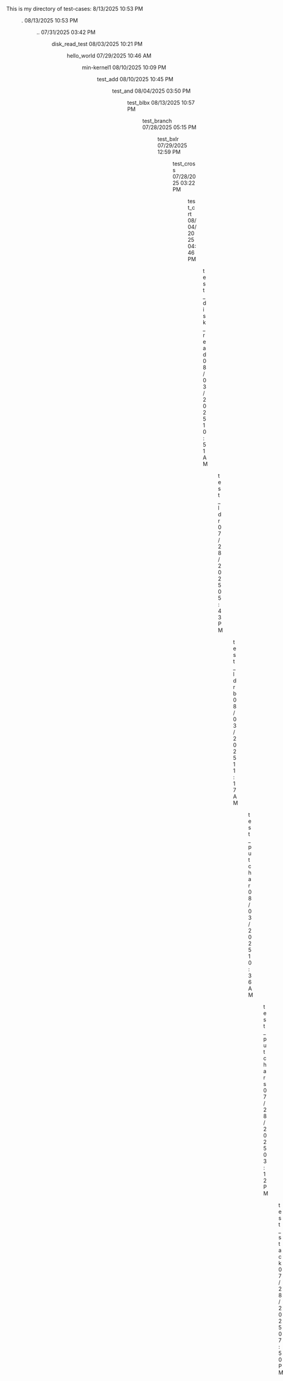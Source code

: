 This is my directory of test-cases: 8/13/2025  10:53 PM    <DIR>          . 08/13/2025  10:53 PM    <DIR>          .. 07/31/2025  03:42 PM    <DIR>          disk_read_test 08/03/2025  10:21 PM    <DIR>          hello_world 07/29/2025  10:46 AM    <DIR>          min-kernel1 08/10/2025  10:09 PM    <DIR>          test_add 08/10/2025  10:45 PM    <DIR>          test_and 08/04/2025  03:50 PM    <DIR>          test_blbx 08/13/2025  10:57 PM    <DIR>          test_branch 07/28/2025  05:15 PM    <DIR>          test_bxlr 07/29/2025  12:59 PM    <DIR>          test_cross 07/28/2025  03:22 PM    <DIR>          test_crt 08/04/2025  04:46 PM    <DIR>          test_disk_read 08/03/2025  10:51 AM    <DIR>          test_ldr 07/28/2025  05:43 PM    <DIR>          test_ldrb 08/03/2025  11:17 AM    <DIR>          test_putchar 08/03/2025  10:36 AM    <DIR>          test_putchars 07/28/2025  03:12 PM    <DIR>          test_stack 07/28/2025  07:50 PM    <DIR>          test_stack_ballr 08/08/2025  10:52 AM    <DIR>          test_svc 08/10/2025  10:19 PM    <DIR>          test_wfi Let me know what you think.  I think it might be a good idea to rename these things with numbers so that they can be evaluated in some kind of order.  i.e. simpler tests followed by harder tests.  This was the simpler tests can prove foundation elements for testing more complex issues.  Thoughts?  And if so can you recomend an ordering?

###### ChatGPT said:

Thought for 8s

Love this idea. A numbered, layered test suite makes debugging way saner. Here’s a clean, incremental order and a rename plan that goes from “CPU basics” → “loads/stores” → “control flow” → “stack & calls” → “I/O & system” → “MMIO/disks” → “integration”.

# Recommended order + new names

01–09: Core ALU & loads/stores
 10–19: Branching & subroutines
 20–29: Stack & multi-register
 30–39: Console/UART/CRT
 40–49: System (WFI/SVC)
 50–69: MMIO & disk
 70–99: Integration / misc

Proposed mapping (left = current dir, right = new dir):

- 01_test_add            ← `test_add` (ADD/MVN basics)
- 02_test_and            ← `test_and`
- 03_test_ldr_literal    ← `test_ldr` (if it’s literal/PC+8 focused)
- 04_test_ldrb           ← `test_ldrb`
- 10_test_branch         ← `test_branch` (conditional branches sanity)
- 11_test_blbx           ← `test_blbx`   (BL/B, conds honored)
- 12_test_bxlr           ← `test_bxlr`   (return via LR/BX)
- 20_test_stack_basic    ← `test_stack`  (STM/LDM/POP/PUSH basics)
- 21_test_stack_ballr    ← `test_stack_ballr` (stack + BL/ALU/ LR interplay)
- 30_test_putchar        ← `test_putchar`  (UART write path)
- 31_test_putchars       ← `test_putchars` (looped LDRB + UART/CRT)
- 32_test_crt            ← `test_crt`      (full-screen text buffer)
- 40_test_wfi            ← `test_wfi`
- 41_test_svc            ← `test_svc`
- 50_test_disk_read      ← `test_disk_read` (single-sector via MMIO)
- 51_disk_read_test      ← `disk_read_test` (keep if it differs; otherwise merge into 50)
- 70_min_kernel1         ← `min-kernel1`   (integration smoke)
- 80_test_cross          ← `test_cross`    (ASM↔C interop; integration)

If `hello_world` is just a hello on UART, slot it at:

- 00_hello_world         ← `hello_world` (pure smoke test, zero dependencies)

If `test_ldr` is broader than PC-literal, you can split later into:

- 03_test_ldr_literal
- 05_test_ldr_prepost

# Why this flow works

- **00–04** prove register ops and memory fetches (incl. PC+8 semantics) before control flow.
- **10–12** lock down condition flags/branches/links/returns.
- **20–21** validates stack discipline and multi-reg transfers before deeper calls.
- **30–32** exercises output paths (UART/CRT) only after basic CPU is solid.
- **40–41** adds architectural “system-ish” bits.
- **50–51** touches MMIO & disk once memory and control flow are stable.
- **70–80** run broader, multi-feature scenarios.

# Practical renaming (Windows cmd)

From `test-cases\`:

```
ren test_add              01_test_add
ren test_and              02_test_and
ren test_ldr              03_test_ldr_literal
ren test_ldrb             04_test_ldrb

ren test_branch           10_test_branch
ren test_blbx             11_test_blbx
ren test_bxlr             12_test_bxlr

ren test_stack            20_test_stack_basic
ren test_stack_ballr      21_test_stack_ballr

ren test_putchar          30_test_putchar
ren test_putchars         31_test_putchars
ren test_crt              32_test_crt

ren test_wfi              40_test_wfi
ren test_svc              41_test_svc

ren test_disk_read        50_test_disk_read
rem If different, keep; else delete after merging:
rem ren disk_read_test    51_disk_read_test

ren min-kernel1           70_min_kernel1
ren test_cross            80_test_cross

ren hello_world           00_hello_world
```

(# If any directory doesn’t exist in your tree, skip its `ren`.)

# Make/test runner tip

Have `run_tests.py` just glob directories and sort them lexicographically; the numeric prefixes will naturally enforce order. Pseudocode:

```
import os

roots = [d for d in os.listdir('.') if os.path.isdir(d) and d[0].isdigit()]
roots.sort()  # "00_" .. "80_" order
for d in roots:
    # run your existing per-test harness in d
```

If you want to keep backward compatibility for a while, you can let the runner include both numbered and legacy names, but sort numbered first.

# Bonus: tag each test with a tiny README

Drop a 4–6 line `README.md` in each folder listing:

- **Goal** (one sentence)
- **Instructions covered** (ADD/MVN, LDR literal, etc.)
- **Expected side effects** (UART, CRT, disk)
- **Key CHECKS** strings

That makes failures self-explanatory when you come back later.

If you’d like, I can spit out a quick `run_tests.py` that sorts by prefix and prints a compact summary like your current output.